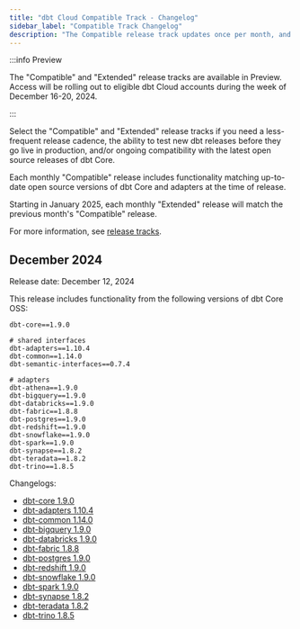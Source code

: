 ```yaml
---
title: "dbt Cloud Compatible Track - Changelog"
sidebar_label: "Compatible Track Changelog"
description: "The Compatible release track updates once per month, and it includes up-to-date open source versions as of the monthly release."
---
```


:::info Preview

The "Compatible" and "Extended" release tracks are available in Preview. Access will be rolling out to eligible dbt Cloud accounts during the week of December 16-20, 2024.

:::

Select the "Compatible" and "Extended" release tracks if you need a less-frequent release cadence, the ability to test new dbt releases before they go live in production, and/or ongoing compatibility with the latest open source releases of dbt Core.

Each monthly "Compatible" release includes functionality matching up-to-date open source versions of dbt Core and adapters at the time of release.

Starting in January 2025, each monthly "Extended" release will match the previous month's "Compatible" release.

For more information, see [release tracks](/docs/dbt-versions/cloud-release-tracks).

## December 2024

Release date: December 12, 2024

This release includes functionality from the following versions of dbt Core OSS:
```
dbt-core==1.9.0

# shared interfaces
dbt-adapters==1.10.4
dbt-common==1.14.0
dbt-semantic-interfaces==0.7.4

# adapters
dbt-athena==1.9.0
dbt-bigquery==1.9.0
dbt-databricks==1.9.0
dbt-fabric==1.8.8
dbt-postgres==1.9.0
dbt-redshift==1.9.0
dbt-snowflake==1.9.0
dbt-spark==1.9.0
dbt-synapse==1.8.2
dbt-teradata==1.8.2
dbt-trino==1.8.5
```

Changelogs:
- [dbt-core 1.9.0](https://github.com/dbt-labs/dbt-core/blob/1.9.latest/CHANGELOG.md#dbt-core-190---december-09-2024)
- [dbt-adapters 1.10.4](https://github.com/dbt-labs/dbt-adapters/blob/main/CHANGELOG.md#dbt-adapters-1104---november-11-2024)
- [dbt-common 1.14.0](https://github.com/dbt-labs/dbt-common/blob/main/CHANGELOG.md)
- [dbt-bigquery 1.9.0](https://github.com/dbt-labs/dbt-bigquery/blob/1.9.latest/CHANGELOG.md#dbt-bigquery-190---december-09-2024)
- [dbt-databricks 1.9.0](https://github.com/databricks/dbt-databricks/blob/main/CHANGELOG.md#dbt-databricks-190-december-9-2024)
- [dbt-fabric 1.8.8](https://github.com/microsoft/dbt-fabric/blob/v1.8.latest/CHANGELOG.md)
- [dbt-postgres 1.9.0](https://github.com/dbt-labs/dbt-postgres/blob/main/CHANGELOG.md#dbt-postgres-190---december-09-2024)
- [dbt-redshift 1.9.0](https://github.com/dbt-labs/dbt-redshift/blob/1.9.latest/CHANGELOG.md#dbt-redshift-190---december-09-2024)
- [dbt-snowflake 1.9.0](https://github.com/dbt-labs/dbt-snowflake/blob/1.9.latest/CHANGELOG.md#dbt-snowflake-190---december-09-2024)
- [dbt-spark 1.9.0](https://github.com/dbt-labs/dbt-spark/blob/1.9.latest/CHANGELOG.md#dbt-spark-190---december-10-2024)
- [dbt-synapse 1.8.2](https://github.com/microsoft/dbt-synapse/blob/v1.8.latest/CHANGELOG.md)
- [dbt-teradata 1.8.2](https://github.com/Teradata/dbt-teradata/releases/tag/v1.8.2)
- [dbt-trino 1.8.5](https://github.com/starburstdata/dbt-trino/blob/master/CHANGELOG.md#dbt-trino-185---december-11-2024)
